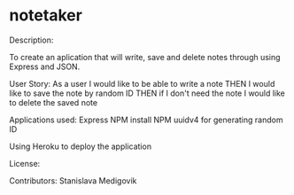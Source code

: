 # notetaker
Description:

To create an aplication that will write, save and delete notes through using Express and JSON.

User Story:
As a user I would  like to be able to write a note
THEN I would like to save the note by random ID
THEN if I don't need the note I would like to delete the saved note

Applications used:
Express
NPM install
NPM uuidv4 for generating random ID

Using Heroku to deploy the application

License:

Contributors:
Stanislava Medigovik
